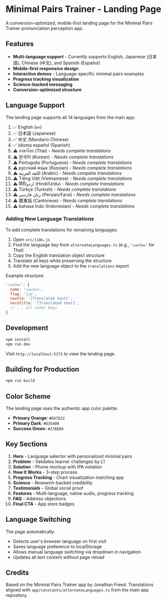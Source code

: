 # Minimal Pairs Trainer - Landing Page

A conversion-optimized, mobile-first landing page for the Minimal Pairs Trainer pronunciation perception app.

## Features

- **Multi-language support** - Currently supports English, Japanese (日本語), Chinese (中文), and Spanish (Español)
- **Mobile-first responsive design**
- **Interactive demos** - Language-specific minimal pairs examples
- **Progress tracking visualization**
- **Science-backed messaging**
- **Conversion-optimized structure**

## Language Support

The landing page supports all 14 languages from the main app:

1. ✅ English (`en`)
2. ✅ 日本語 (Japanese)
3. ✅ 中文 (Mandarin Chinese)
4. ✅ idioma español (Spanish)
5. ⚠️ ภาษาไทย (Thai) - *Needs complete translations*
6. ⚠️ 한국어 (Korean) - *Needs complete translations*
7. ⚠️ Português (Portuguese) - *Needs complete translations*
8. ⚠️ русский язык (Russian) - *Needs complete translations*
9. ⚠️ اللغة العربية (Arabic) - *Needs complete translations*
10. ⚠️ Tiếng Việt (Vietnamese) - *Needs complete translations*
11. ⚠️ हिंदी/اردو (Hindi/Urdu) - *Needs complete translations*
12. ⚠️ Türkçe (Turkish) - *Needs complete translations*
13. ⚠️ زبان فارسی (Persian/Farsi) - *Needs complete translations*
14. ⚠️ 廣東話 (Cantonese) - *Needs complete translations*
15. ⚠️ bahasa Indo (Indonesian) - *Needs complete translations*

### Adding New Language Translations

To add complete translations for remaining languages:

1. Open `src/i18n.js`
2. Find the language key from `alternateLanguages.ts` (e.g., `'ภาษาไทย'` for Thai)
3. Copy the English translation object structure
4. Translate all keys while preserving the structure
5. Add the new language object to the `translations` export

Example structure:
```javascript
'ภาษาไทย': {
  name: 'ภาษาไทย',
  flag: '🇹🇭',
  navCta: '[Translated text]',
  heroTitle: '[Translated text]',
  // ... all other keys
}
```

## Development

```bash
npm install
npm run dev
```

Visit `http://localhost:5173` to view the landing page.

## Building for Production

```bash
npm run build
```

## Color Scheme

The landing page uses the authentic app color palette:
- **Primary Orange**: `#E67E22`
- **Primary Dark**: `#D35400`
- **Success Green**: `#27AE60`

## Key Sections

1. **Hero** - Language selector with personalized minimal pairs
2. **Problem** - Validates learner challenges by L1
3. **Solution** - Phone mockup with IPA notation
4. **How It Works** - 3-step process
5. **Progress Tracking** - Chart visualization matching app
6. **Science** - Research-backed credibility
7. **Testimonials** - Global social proof
8. **Features** - Multi-language, native audio, progress tracking
9. **FAQ** - Address objections
10. **Final CTA** - App store badges

## Language Switching

The page automatically:
- Detects user's browser language on first visit
- Saves language preference to localStorage
- Allows manual language switching via dropdown in navigation
- Updates all text content without page reload

## Credits

Based on the Minimal Pairs Trainer app by Jonathan Freed.
Translations aligned with `app/constants/alternateLanguages.ts` from the main app repository.

